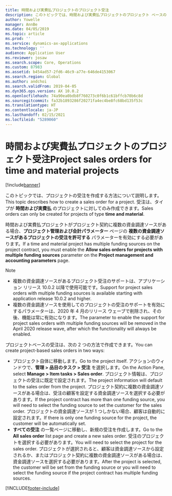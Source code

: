```yaml
---
title: 時間および実費払プロジェクトのプロジェクト受注
description: このトピックでは、時間および実費払プロジェクトのプロジェクト ベースの受注を作成する方法について説明します。
author: Yowelle
manager: AnnBe
ms.date: 04/05/2019
ms.topic: article
ms.prod: ''
ms.service: dynamics-ax-applications
ms.technology: ''
audience: Application User
ms.reviewer: josaw
ms.search.scope: Core, Operations
ms.custom: 87983
ms.assetid: b454ad57-2fd6-46c9-a77e-646de4153067
ms.search.region: Global
ms.author: andchoi
ms.search.validFrom: 2019-04-05
ms.dyn365.ops.version: AX 10.0.2
ms.openlocfilehash: 74a90ea0bdb8f760273c0f6b1c61bffcb70b6c8d
ms.sourcegitcommit: fa32b1893286f20271fa4ec4be8fc68bd135f53c
ms.translationtype: HT
ms.contentlocale: ja-JP
ms.lasthandoff: 02/15/2021
ms.locfileid: "5289060"
---
```

# <a name="project-sales-orders-for-time-and-material-projects"></a><span data-ttu-id="e75b2-103">時間および実費払プロジェクトのプロジェクト受注</span><span class="sxs-lookup"><span data-stu-id="e75b2-103">Project sales orders for time and material projects</span></span>

[!include[banner](../includes/banner.md)]

<span data-ttu-id="e75b2-104">このトピックでは、プロジェクトの受注を作成する方法について説明します。</span><span class="sxs-lookup"><span data-stu-id="e75b2-104">This topic describes how to create a sales order for a project.</span></span> <span data-ttu-id="e75b2-105">受注は、タイプが **時間および実費払** のプロジェクトに対してのみ作成できます。</span><span class="sxs-lookup"><span data-stu-id="e75b2-105">Sales orders can only be created for projects of type **time and material**.</span></span>

<span data-ttu-id="e75b2-106">時間および実費払プロジェクトがプロジェクト契約に複数の資金調達ソースがある場合、**プロジェクト管理および会計パラメーター** ページの **複数の資金調達ソースがあるプロジェクトの受注を許可する** パラメーターを有効にする必要があります。</span><span class="sxs-lookup"><span data-stu-id="e75b2-106">If a time and material project has multiple funding sources on the project contract, you must enable the **Allow sales orders for projects with multiple funding sources** parameter on the **Project management and accounting parameters** page.</span></span> 

> [!NOTE]
> - <span data-ttu-id="e75b2-107">複数の資金調達ソースがあるプロジェクト受注のサポートは、アプリケーション リリース 10.0.2 以降で使用可能です。</span><span class="sxs-lookup"><span data-stu-id="e75b2-107">Support for project sales orders with multiple funding sources is available starting with application release 10.0.2 and higher.</span></span>
> - <span data-ttu-id="e75b2-108">複数の資金調達ソースを使用してのプロジェクトの受注のサポートを有効にするパラメーターは、2020 年 4 月のリリース ウェーブで削除され、その後、機能は常に有効になります。</span><span class="sxs-lookup"><span data-stu-id="e75b2-108">The parameter to enable the support for project sales orders with multiple funding sources will be removed in the April 2020 release wave, after which the functionality will always be enabled.</span></span>

<span data-ttu-id="e75b2-109">プロジェクトベースの受注は、次の 2 つの方法で作成できます。</span><span class="sxs-lookup"><span data-stu-id="e75b2-109">You can create project-based sales orders in two ways:</span></span>

- <span data-ttu-id="e75b2-110">プロジェクト自体に移動します。</span><span class="sxs-lookup"><span data-stu-id="e75b2-110">Go to the project itself.</span></span> <span data-ttu-id="e75b2-111">アクションのウィンドウで、**管理 > 品目のタスク > 受注** を選択します。</span><span class="sxs-lookup"><span data-stu-id="e75b2-111">On the Action Pane, select **Manage > Item tasks > Sales order**.</span></span> <span data-ttu-id="e75b2-112">プロジェクト情報は、プロジェクトの受注に既定で設定されます。</span><span class="sxs-lookup"><span data-stu-id="e75b2-112">The project information will default to the sales order from the project.</span></span> <span data-ttu-id="e75b2-113">プロジェクト契約に複数の資金調達ソースがある場合は、受注の顧客を設定する資金調達ソースを選択する必要があります。</span><span class="sxs-lookup"><span data-stu-id="e75b2-113">If the project contract has more than one funding source, you will need to select the funding source to set the customer for the sales order.</span></span> <span data-ttu-id="e75b2-114">プロジェクトの資金調達ソースが 1 つしかない場合、顧客は自動的に設定されます。</span><span class="sxs-lookup"><span data-stu-id="e75b2-114">If there is only one funding source for the project, the customer will be automatically set.</span></span>
- <span data-ttu-id="e75b2-115">**すべての受注** の一覧ページに移動し、新規の受注を作成します。</span><span class="sxs-lookup"><span data-stu-id="e75b2-115">Go to the **All sales order** list page and create a new sales order.</span></span> <span data-ttu-id="e75b2-116">受注のプロジェクトを選択する必要があります。</span><span class="sxs-lookup"><span data-stu-id="e75b2-116">You will need to select the project for the sales order.</span></span> <span data-ttu-id="e75b2-117">プロジェクトが選択されると、顧客は資金調達ソースから設定されるか、またはプロジェクト契約に複数の資金調達ソースがある場合は、資金調達ソースを選択する必要があります。</span><span class="sxs-lookup"><span data-stu-id="e75b2-117">After the project is selected, the customer will be set from the funding source or you will need to select the funding source if the project contract has multiple funding sources.</span></span>



[!INCLUDE[footer-include](../includes/footer-banner.md)]